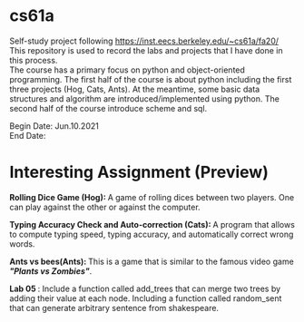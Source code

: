 # cs61a
Self-study project following https://inst.eecs.berkeley.edu/~cs61a/fa20/ <br />
This repository is used to record the labs and projects that I have done in this process. <br />
The course has a primary focus on python and object-oriented programming. The first half of the course is about python including the first three projects (Hog, Cats, Ants). At the meantime, some basic data structures and algorithm are introduced/implemented using python. The second half of the course introduce scheme and sql. <br />

Begin Date: Jun.10.2021  
End Date: 

# Interesting Assignment (Preview)
<b >Rolling Dice Game (Hog):  </b> A game of rolling dices between two players. One can play against the other or against the computer.

<b>Typing Accuracy Check and Auto-correction (Cats): </b> A program that allows to compute typing speed, typing accuracy, and automatically correct wrong words.

<b>Ants vs bees(Ants): </b> This is a game that is similar to the famous video game <b><i> "Plants vs Zombies"</b></i>. 

<b> Lab 05 </b>: Include a function called add_trees that can merge two trees by adding their value at each node. Including a function called random_sent that can generate arbitrary sentence from shakespeare.
